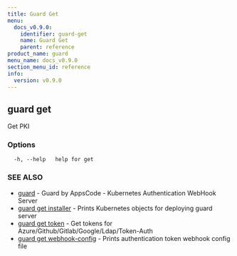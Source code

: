 ```yaml
---
title: Guard Get
menu:
  docs_v0.9.0:
    identifier: guard-get
    name: Guard Get
    parent: reference
product_name: guard
menu_name: docs_v0.9.0
section_menu_id: reference
info:
  version: v0.9.0
---
```


## guard get

Get PKI

### Options

```
  -h, --help   help for get
```

### SEE ALSO

* [guard](/docs/v0.9.0/reference/guard)	 - Guard by AppsCode - Kubernetes Authentication WebHook Server
* [guard get installer](/docs/v0.9.0/reference/guard_get_installer)	 - Prints Kubernetes objects for deploying guard server
* [guard get token](/docs/v0.9.0/reference/guard_get_token)	 - Get tokens for Azure/Github/Gitlab/Google/Ldap/Token-Auth
* [guard get webhook-config](/docs/v0.9.0/reference/guard_get_webhook-config)	 - Prints authentication token webhook config file

